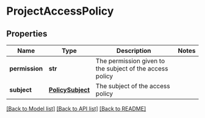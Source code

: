# ProjectAccessPolicy

## Properties
Name | Type | Description | Notes
------------ | ------------- | ------------- | -------------
**permission** | **str** | The permission given to the subject of the access policy | 
**subject** | [**PolicySubject**](PolicySubject.md) | The subject of the access policy | 

[[Back to Model list]](../README.md#documentation-for-models) [[Back to API list]](../README.md#documentation-for-api-endpoints) [[Back to README]](../README.md)


